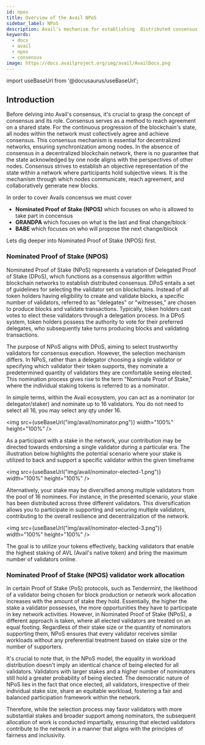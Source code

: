 ```yaml
---
id: npos
title: Overview of the Avail NPoS
sidebar_label: NPoS
description: Avail's mechanism for establishing  distributed consensus
keywords:
  - docs
  - avail
  - npos
  - consensus
image: https://docs.availproject.org/img/avail/AvailDocs.png
---
```


import useBaseUrl from '@docusaurus/useBaseUrl';

## Introduction

Before delving into Avail's consensus, it's crucial to grasp the concept of consensus and its role. Consensus serves as a method to reach agreement on a shared state. For the
continuous progression of the blockchain's state, all nodes within the network must collectively agree and achieve consensus. This consensus mechanism is essential for decentralized
networks, ensuring synchronization among nodes. In the absence of consensus in a decentralized blockchain network, there is no guarantee that the state acknowledged by one node
aligns with the perspectives of other nodes. Consensus strives to establish an objective representation of the state within a network where participants hold subjective views.
It is the mechanism through which nodes communicate, reach agreement, and collaboratively generate new blocks.

In order to cover Avails concensus we must cover

- **Nominated Proof of Stake (NPOS)** which focuses on who is allowed to take part in concensus
- **GRANDPA** which focuses on what is the last and final change/block
- **BABE** which focuses on who will propose the next change/block

Lets dig deeper into Nominated Proof of Stake (NPOS) first.

### Nominated Proof of Stake (NPOS)

Nominated Proof of Stake (NPoS) represents a variation of Delegated Proof of Stake (DPoS), which functions as a consensus algorithm within blockchain networks to establish
distributed consensus. DPoS entails a set of guidelines for selecting the validator set on blockchains. Instead of all token holders having eligibility to create and validate blocks,
a specific number of validators, referred to as "delegates" or "witnesses," are chosen to produce blocks and validate transactions. Typically, token holders cast votes to elect these
validators through a delegation process. In a DPoS system, token holders possess the authority to vote for their preferred delegates, who subsequently take turns producing blocks and
validating transactions.

The purpose of NPoS aligns with DPoS, aiming to select trustworthy validators for consensus execution. However, the selection mechanism differs. In NPoS, rather than a delegator
choosing a single validator or specifying which validator their token supports, they nominate a predetermined quantity of validators they are comfortable seeing elected.
This nomination process gives rise to the term "Nominate Proof of Stake," where the individual staking tokens is referred to as a nominator.

In simple terms, within the Avail ecosystem, you can act as a nominator (or delegator/staker) and nominate up to 16 validators. You do not need to select all 16, you may select any qty under 16.

<img src={useBaseUrl("img/avail/nominator.png")} width="100%" height="100%" />

As a participant with a stake in the network, your contribution may be directed towards endorsing a single validator during a particular era. The illustration below highlights the
potential scenario where your stake is utilized to back and support a specific validator within the given timeframe

<img src={useBaseUrl("img/avail/nominator-elected-1.png")} width="100%" height="100%" />

Alternatively, your stake may be diversified among multiple validators from the pool of 16 nominees. For instance, in the presented scenario, your stake has been distributed across
three different validators. This diversification allows you to participate in supporting and securing multiple validators, contributing to the overall resilience and decentralization
of the network.

<img src={useBaseUrl("img/avail/nominator-elected-3.png")} width="100%" height="100%" />

The goal is to utilize your tokens effectively, backing validators that enable the highest staking of AVL (Avail's native token) and bring the maximum number of validators online.

### Nominated Proof of Stake (NPOS) validator work allocation

In certain Proof of Stake (PoS) protocols, such as Tendermint, the likelihood of a validator being chosen for block production or network work allocation increases with the amount of
stake they hold. Essentially, the higher the stake a validator possesses, the more opportunities they have to participate in key network activities. However, in Nominated Proof of Stake (NPoS),
a different approach is taken, where all elected validators are treated on an equal footing. Regardless of their stake size or the quantity of nominators supporting them, NPoS
ensures that every validator receives similar workloads without any preferential treatment based on stake size or the number of supporters.

It's crucial to note that, in the NPoS model, the equality in workload distribution doesn't imply an identical chance of being elected for all validators. Validators with larger
stakes and a higher number of nominators still hold a greater probability of being elected. The democratic nature of NPoS lies in the fact that once elected, all validators,
irrespective of their individual stake size, share an equitable workload, fostering a fair and balanced participation framework within the network.

Therefore, while the selection process may favor validators with more substantial stakes and broader support among nominators, the subsequent allocation of work is conducted
impartially, ensuring that elected validators contribute to the network in a manner that aligns with the principles of fairness and inclusivity.
